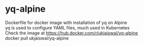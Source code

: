 # yq-alpine
Dockerfile for docker image with installation of yq on Alpine <br>
yq is used to configure YAML files, much used in Kubernetes <br>
Check the image at https://hub.docker.com/r/ukjaiswal/yq-alpine <br>
docker pull ukjaiswal/yq-alpine
